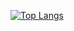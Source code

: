 [![Top Langs](https://github-readme-stats.vercel.app/api/top-langs/?username=richardq26)](https://github.com/anuraghazra/github-readme-stats)
